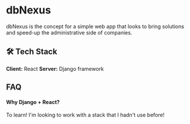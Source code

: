 # dbNexus
dbNexus is the concept for a simple web app that looks to bring solutions and speed-up the administrative side of companies.

## 🛠 Tech Stack
**Client:** React
**Server:** Django framework


## FAQ
#### Why Django + React?
To learn! I'm looking to work with a stack that I hadn't use before!